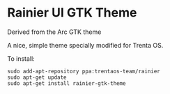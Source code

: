 Rainier UI GTK Theme
===========

Derived from the Arc GTK theme

A nice, simple theme specially modified for Trenta OS.

To install:

    sudo add-apt-repository ppa:trentaos-team/rainier
    sudo apt-get update
    sudo apt-get install rainier-gtk-theme
